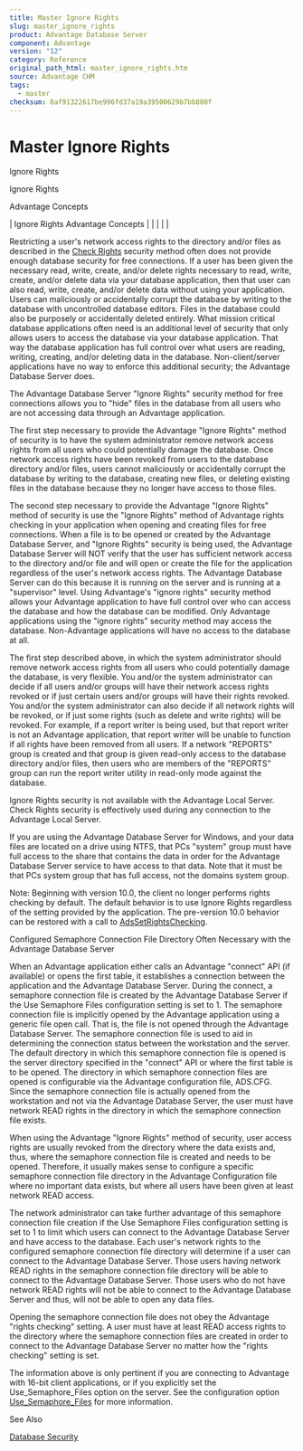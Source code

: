 ```yaml
---
title: Master Ignore Rights
slug: master_ignore_rights
product: Advantage Database Server
component: Advantage
version: "12"
category: Reference
original_path_html: master_ignore_rights.htm
source: Advantage CHM
tags:
  - master
checksum: 8af91322617be996fd37a19a39500629b7bb880f
---
```


# Master Ignore Rights

Ignore Rights

Ignore Rights

Advantage Concepts

| Ignore Rights  Advantage Concepts |  |  |  |  |

Restricting a user's network access rights to the directory and/or files as described in the [Check Rights](master_check_rights.md) security method often does not provide enough database security for free connections. If a user has been given the necessary read, write, create, and/or delete rights necessary to read, write, create, and/or delete data via your database application, then that user can also read, write, create, and/or delete data without using your application. Users can maliciously or accidentally corrupt the database by writing to the database with uncontrolled database editors. Files in the database could also be purposely or accidentally deleted entirely. What mission critical database applications often need is an additional level of security that only allows users to access the database via your database application. That way the database application has full control over what users are reading, writing, creating, and/or deleting data in the database. Non-client/server applications have no way to enforce this additional security; the Advantage Database Server does.

The Advantage Database Server "Ignore Rights" security method for free connections allows you to "hide" files in the database from all users who are not accessing data through an Advantage application.

The first step necessary to provide the Advantage "Ignore Rights" method of security is to have the system administrator remove network access rights from all users who could potentially damage the database. Once network access rights have been revoked from users to the database directory and/or files, users cannot maliciously or accidentally corrupt the database by writing to the database, creating new files, or deleting existing files in the database because they no longer have access to those files.

The second step necessary to provide the Advantage "Ignore Rights" method of security is use the "Ignore Rights" method of Advantage rights checking in your application when opening and creating files for free connections. When a file is to be opened or created by the Advantage Database Server, and "Ignore Rights" security is being used, the Advantage Database Server will NOT verify that the user has sufficient network access to the directory and/or file and will open or create the file for the application regardless of the user's network access rights. The Advantage Database Server can do this because it is running on the server and is running at a "supervisor" level. Using Advantage's "ignore rights" security method allows your Advantage application to have full control over who can access the database and how the database can be modified. Only Advantage applications using the "ignore rights" security method may access the database. Non-Advantage applications will have no access to the database at all.

The first step described above, in which the system administrator should remove network access rights from all users who could potentially damage the database, is very flexible. You and/or the system administrator can decide if all users and/or groups will have their network access rights revoked or if just certain users and/or groups will have their rights revoked. You and/or the system administrator can also decide if all network rights will be revoked, or if just some rights (such as delete and write rights) will be revoked. For example, if a report writer is being used, but that report writer is not an Advantage application, that report writer will be unable to function if all rights have been removed from all users. If a network "REPORTS" group is created and that group is given read-only access to the database directory and/or files, then users who are members of the "REPORTS" group can run the report writer utility in read-only mode against the database.

Ignore Rights security is not available with the Advantage Local Server. Check Rights security is effectively used during any connection to the Advantage Local Server.

If you are using the Advantage Database Server for Windows, and your data files are located on a drive using NTFS, that PCs "system" group must have full access to the share that contains the data in order for the Advantage Database Server service to have access to that data. Note that it must be that PCs system group that has full access, not the domains system group.

Note: Beginning with version 10.0, the client no longer performs rights checking by default. The default behavior is to use Ignore Rights regardless of the setting provided by the application. The pre-version 10.0 behavior can be restored with a call to [AdsSetRightsChecking](ace_adssetrightschecking.md).

Configured Semaphore Connection File Directory Often Necessary with the Advantage Database Server

When an Advantage application either calls an Advantage "connect" API (if available) or opens the first table, it establishes a connection between the application and the Advantage Database Server. During the connect, a semaphore connection file is created by the Advantage Database Server if the Use Semaphore Files configuration setting is set to 1. The semaphore connection file is implicitly opened by the Advantage application using a generic file open call. That is, the file is not opened through the Advantage Database Server. The semaphore connection file is used to aid in determining the connection status between the workstation and the server. The default directory in which this semaphore connection file is opened is the server directory specified in the "connect" API or where the first table is to be opened. The directory in which semaphore connection files are opened is configurable via the Advantage configuration file, ADS.CFG. Since the semaphore connection file is actually opened from the workstation and not via the Advantage Database Server, the user must have network READ rights in the directory in which the semaphore connection file exists.

When using the Advantage "Ignore Rights" method of security, user access rights are usually revoked from the directory where the data exists and, thus, where the semaphore connection file is created and needs to be opened. Therefore, it usually makes sense to configure a specific semaphore connection file directory in the Advantage Configuration file where no important data exists, but where all users have been given at least network READ access.

The network administrator can take further advantage of this semaphore connection file creation if the Use Semaphore Files configuration setting is set to 1 to limit which users can connect to the Advantage Database Server and have access to the database. Each user's network rights to the configured semaphore connection file directory will determine if a user can connect to the Advantage Database Server. Those users having network READ rights in the semaphore connection file directory will be able to connect to the Advantage Database Server. Those users who do not have network READ rights will not be able to connect to the Advantage Database Server and thus, will not be able to open any data files.

Opening the semaphore connection file does not obey the Advantage "rights checking" setting. A user must have at least READ access rights to the directory where the semaphore connection files are created in order to connect to the Advantage Database Server no matter how the "rights checking" setting is set.

The information above is only pertinent if you are connecting to Advantage with 16-bit client applications, or if you explicitly set the Use\_Semaphore\_Files option on the server. See the configuration option [Use\_Semaphore\_Files](master_use_semaphore_files.md) for more information.

See Also

[Database Security](master_database_security.md)
